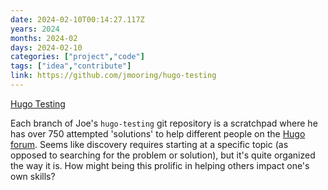 ```yaml
---
date: 2024-02-10T00:14:27.117Z
years: 2024
months: 2024-02
days: 2024-02-10
categories: ["project","code"]
tags: ["idea","contribute"]
link: https://github.com/jmooring/hugo-testing
---
```

[Hugo Testing](https://github.com/jmooring/hugo-testing)

Each branch of Joe's `hugo-testing` git repository is a scratchpad where he has over 750 attempted 'solutions' to help different people on the [Hugo forum](https://discourse.gohugo.io). Seems like discovery requires starting at a specific topic (as opposed to searching for the problem or solution), but it's quite organized the way it is. How might being this prolific in helping others impact one's own skills?
